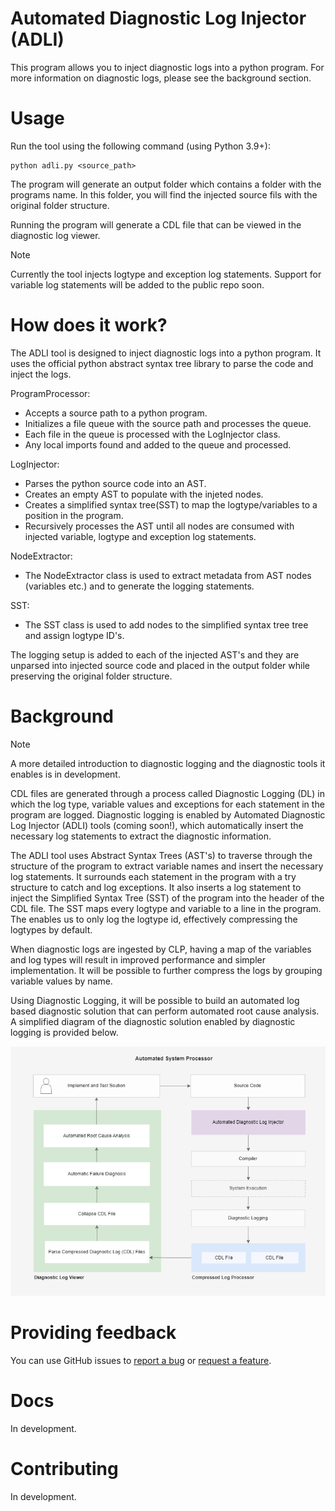 # Automated Diagnostic Log Injector (ADLI)

This program allows you to inject diagnostic logs into a python program. For more information on
diagnostic logs, please see the background section.

# Usage

Run the tool using the following command (using Python 3.9+):

  ```shell
  python adli.py <source_path>
  ```

The program will generate an output folder which contains a folder with the programs name.
In this folder, you will find the injected source fils with the original folder structure.

Running the program will generate a CDL file that can be viewed in the diagnostic log viewer.

> [!NOTE]  
> Currently the tool injects logtype and exception log statements. Support for variable log statements
> will be added to the public repo soon.

# How does it work? 

The ADLI tool is designed to inject diagnostic logs into a python program. It uses the official python abstract syntax
tree library to parse the code and inject the logs.

ProgramProcessor:
* Accepts a source path to a python program.
* Initializes a file queue with the source path and processes the queue. 
* Each file in the queue is processed with the LogInjector class.
* Any local imports found and added to the queue and processed.

LogInjector:
* Parses the python source code into an AST.
* Creates an empty AST to populate with the injeted nodes.
* Creates a simplified syntax tree(SST) to map the logtype/variables to a position in the program.
* Recursively processes the AST until all nodes are consumed with injected variable, logtype and exception log statements.

NodeExtractor:
* The NodeExtractor class is used to extract metadata from AST nodes (variables etc.) and to generate the logging statements.

SST:
* The SST class is used to add nodes to the simplified syntax tree tree and assign logtype ID's.

The logging setup is added to each of the injected AST's and they are unparsed into injected source code and placed in the output folder while preserving the original folder structure.

# Background

> [!NOTE]  
> A more detailed introduction to diagnostic logging and the diagnostic tools it enables is in development.

CDL files are generated through a process called Diagnostic Logging (DL) in which the log type, variable values and exceptions for each statement in the program are logged. Diagnostic logging is enabled by Automated Diagnostic Log Injector (ADLI) tools (coming soon!), which automatically insert the necessary log statements to extract the diagnostic information.

The ADLI tool uses Abstract Syntax Trees (AST's) to traverse through the structure of the program to extract variable names and insert the necessary log statements. It surrounds each statement in the program with a try structure to catch and log exceptions. It also inserts a log statement to inject the Simplified Syntax Tree (SST) of the program into the header of the CDL file. The SST maps every logtype and variable to a line in the program. The enables us to only log the logtype id, effectively compressing the logtypes by default.

When diagnostic logs are ingested by CLP, having a map of the variables and log types will result in improved performance and simpler implementation. It will be possible to further compress the logs by grouping variable values by name.

Using Diagnostic Logging, it will be possible to build an automated log based diagnostic solution that can perform automated root cause analysis. A simplified diagram of the diagnostic solution enabled by diagnostic logging is provided below.

![Simplified ASP System Diagram](docs/Simplified_System_Diagram_ASP.png)

# Providing feedback

You can use GitHub issues to [report a bug][bug-report] or [request a feature][feature-req].

[bug-report]: https://github.com/vishalpalaniappan/asp-adli-python/issues/new?template=bug_report.md
[feature-req]: https://github.com/vishalpalaniappan/asp-adli-python/issues/new?template=feature_request.md

# Docs

In development.

# Contributing

In development.

